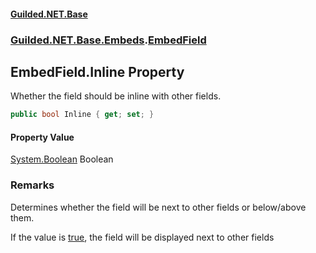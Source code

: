 
#### [Guilded.NET.Base](Guilded_NET_Base 'Guilded_NET_Base')
### [Guilded.NET.Base.Embeds](Guilded_NET_Base#Guilded_NET_Base_Embeds 'Guilded.NET.Base.Embeds').[EmbedField](EmbedField 'Guilded.NET.Base.Embeds.EmbedField')
## EmbedField.Inline Property
Whether the field should be inline with other fields.  
```csharp
public bool Inline { get; set; }
```

#### Property Value
[System.Boolean](https://docs.microsoft.com/en-us/dotnet/api/System.Boolean 'System.Boolean')
Boolean
### Remarks
Determines whether the field will be next to other fields or below/above them.



If the value is [true](https://docs.microsoft.com/en-us/dotnet/csharp/language-reference/builtin-types/bool 'https://docs.microsoft.com/en-us/dotnet/csharp/language-reference/builtin-types/bool'), the field will be displayed next to other fields
